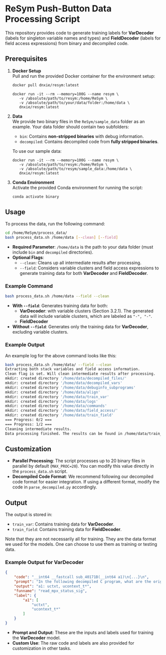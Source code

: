 # ReSym Push-Button Data Processing Script

This repository provides code to generate training labels for **VarDecoder** (labels for singleton variable names and types) and **FieldDecoder** (labels for field access expressions) from binary and decompiled code.

## Prerequisites

1. **Docker Setup**  
   Pull and run the provided Docker container for the environment setup:
   ```bash
   docker pull dnxie/resym:latest
   ```
   ```
   docker run -it --rm --memory=100G --name resym \
      -v /absolute/path/to/resym:/home/ReSym \
      -v /absolute/path/to/your/data/folder:/home/data \
      dnxie/resym:latest
   ```
   

2. **Data**  
   We provide two binary files in the `ReSym/sample_data` folder as an example. Your data folder should contain two subfolders:
   - `bin`: Contains **non-stripped binaries** with debug information.
   - `decompiled`: Contains decompiled code from **fully stripped binaries**.
  
   To use our sample data:
   ```
   docker run -it --rm --memory=100G --name resym \
      -v /absolute/path/to/resym:/home/ReSym \
      -v /absolute/path/to/resym/sample_data:/home/data \
      dnxie/resym:latest
   ```
3. **Conda Environment**  
   Activate the provided Conda environment for running the script:
   ```bash
   conda activate binary
   ```
 

## Usage

To process the data, run the following command:

```bash
cd /home/ReSym/process_data/
bash process_data.sh /home/data [--clean] [--field]
```

- **Required Parameter**: `/home/data` is the path to your data folder (must include `bin` and `decompiled` directories).
- **Optional Flags**:
  - `--clean`: Cleans up all intermediate results after processing.
  - `--field`: Considers variable clusters and field access expressions to generate training data for both **VarDecoder** and **FieldDecoder**.

### Example Command

```bash
bash process_data.sh /home/data --field --clean
```

- **With `--field`**: Generates training data for both:
   - **VarDecoder**: with variable clusters (Section 3.2.1). The generated data will include variable clusters, which are labeled as `"-", "-"`.
   - **FieldDecoder**
- **Without `--field`**: Generates only the training data for **VarDecoder**, excluding variable clusters.

### Example Output

An example log for the above command looks like this:

```bash
bash process_data.sh /home/data/ --field --clean
Extracting both stack variables and field access information.
Clean flag is set. Will clean intermediate results after processing.
mkdir: created directory '/home/data/decompiled_files/'
mkdir: created directory '/home/data/decompiled_vars'
mkdir: created directory '/home/data/debuginfo_subprograms'
mkdir: created directory '/home/data/align'
mkdir: created directory '/home/data/train_var'
mkdir: created directory '/home/data/logs'
mkdir: created directory '/home/data/commands'
mkdir: created directory '/home/data/field_access/'
mkdir: created directory '/home/data/train_field'
=== Progress: 0/2 ===
=== Progress: 1/2 ===
Cleaning intermediate results.
Data processing finished. The results can be found in /home/data/train_var and /home/data/train_field.
```

## Customization

- **Parallel Processing**: The script processes up to 20 binary files in parallel by default (`MAX_PROC=20`). You can modify this value directly in the `process_data.sh` script.
- **Decompiled Code Format**: We recommend following our decompiled code format for easier integration. If using a different format, modify the code in `parse_decompiled.py` accordingly.

## Output

The output is stored in:
- `train_var`: Contains training data for **VarDecoder**.
- `train_field`: Contains training data for **FieldDecoder**.

  
Note that they are not necessarily all for training. They are the data format we used for the models. One can choose to use them as training or testing data.



### Example Output for VarDecoder

```json
{
    "code": "__int64 __fastcall sub_40171B(__int64 a1)\n{...}\n",
    "prompt": "In the following decompiled C program, what are the original name, data type, data size and tag of variables `a1`?\n```\n__int64 __fastcall sub_40171B(__int64 a1)\n{...}\n```",
    "output": "a1: uctxt, ucontext_t*",
    "funname": "read_mpx_status_sig",
    "label": {
        "a1": [
            "uctxt",
            "ucontext_t*"
        ]
    }
}
```

- **Prompt and Output**: These are the inputs and labels used for training the **VarDecoder** model.
- **Custom Use**: The raw code and labels are also provided for customization in other tasks.

